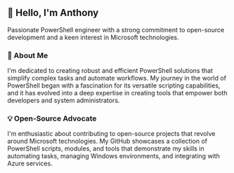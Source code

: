 ## 👋 Hello, I'm Anthony

Passionate PowerShell engineer with a strong commitment to open-source development and a keen interest in Microsoft technologies.

### 🔭 About Me

I'm dedicated to creating robust and efficient PowerShell solutions that simplify complex tasks and automate workflows. My journey in the world of PowerShell began with a fascination for its versatile scripting capabilities, and it has evolved into a deep expertise in creating tools that empower both developers and system administrators.

### 💡 Open-Source Advocate

I'm enthusiastic about contributing to open-source projects that revolve around Microsoft technologies. My GitHub showcases a collection of PowerShell scripts, modules, and tools that demonstrate my skills in automating tasks, managing Windows environments, and integrating with Azure services.
